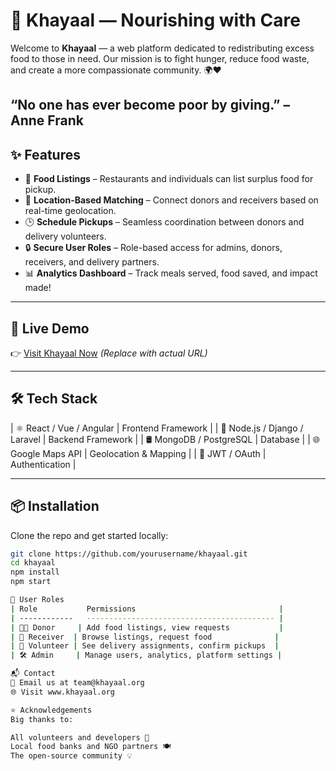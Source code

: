 # 🍱 Khayaal — Nourishing with Care

Welcome to **Khayaal** — a web platform dedicated to redistributing excess food to those in need. Our mission is to fight hunger, reduce food waste, and create a more compassionate community. 🌍❤️

“No one has ever become poor by giving.” – Anne Frank
---

## ✨ Features

- 🥗 **Food Listings** – Restaurants and individuals can list surplus food for pickup.
- 📍 **Location-Based Matching** – Connect donors and receivers based on real-time geolocation.
- 🕒 **Schedule Pickups** – Seamless coordination between donors and delivery volunteers.
- 🔒 **Secure User Roles** – Role-based access for admins, donors, receivers, and delivery partners.
- 📊 **Analytics Dashboard** – Track meals served, food saved, and impact made!

---

## 🚀 Live Demo

👉 [Visit Khayaal Now](https://your-deployment-link.com) *(Replace with actual URL)*

---

## 🛠️ Tech Stack

| ⚛️ React / Vue / Angular | Frontend Framework |
| 🐍 Node.js / Django / Laravel | Backend Framework |
| 🛢️ MongoDB / PostgreSQL | Database |
| 🌐 Google Maps API | Geolocation & Mapping |
| 🔐 JWT / OAuth | Authentication |

---

## 📦 Installation

Clone the repo and get started locally:

```bash
git clone https://github.com/yourusername/khayaal.git
cd khayaal
npm install
npm start

👤 User Roles
| Role           Permissions                                |
| ------------   ------------------------------------------ |
| 👨‍🍳 Donor     | Add food listings, view requests           |
| 🧍 Receiver  | Browse listings, request food              |
| 🚚 Volunteer | See delivery assignments, confirm pickups  |
| 🛠️ Admin     | Manage users, analytics, platform settings |

📬 Contact
📧 Email us at team@khayaal.org
🌐 Visit www.khayaal.org

⭐ Acknowledgements
Big thanks to:

All volunteers and developers 🙌
Local food banks and NGO partners 🍽️
The open-source community 💡

